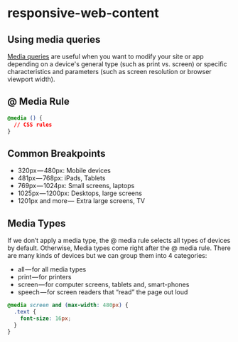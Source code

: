 # responsive-web-content

## Using media queries

[Media queries](https://developer.mozilla.org/en-US/docs/Web/CSS/Media_Queries/Using_media_queries) are useful when you want to modify your site or app depending on a device's general type (such as print vs. screen) or specific characteristics and parameters (such as screen resolution or browser viewport width).

## @ Media Rule

```css
@media () {
  // CSS rules
}
```

## Common Breakpoints

* 320px — 480px: Mobile devices
* 481px — 768px: iPads, Tablets
* 769px — 1024px: Small screens, laptops
* 1025px — 1200px: Desktops, large screens
* 1201px and more —  Extra large screens, TV

## Media Types

If we don’t apply a media type, the @ media rule selects all types of devices by default. Otherwise, Media types come right after the @ media rule. There are many kinds of devices but we can group them into 4 categories:

* all — for all media types
* print — for printers
* screen — for computer screens, tablets and, smart-phones
* speech — for screen readers that “read” the page out loud

```css
@media screen and (max-width: 480px) {
  .text {
    font-size: 16px;
  }
}
```